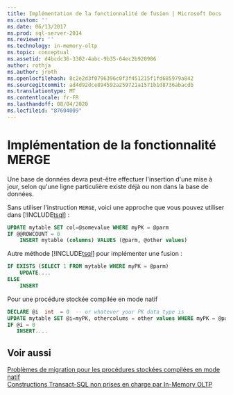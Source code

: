 ```yaml
---
title: Implémentation de la fonctionnalité de fusion | Microsoft Docs
ms.custom: ''
ms.date: 06/13/2017
ms.prod: sql-server-2014
ms.reviewer: ''
ms.technology: in-memory-oltp
ms.topic: conceptual
ms.assetid: d4bcdc36-3302-4abc-9b35-64ec2b920986
author: rothja
ms.author: jroth
ms.openlocfilehash: 8c2e2d3f0796396c0f3f451215f1fd685979a842
ms.sourcegitcommit: ad4d92dce894592a259721a1571b1d8736abacdb
ms.translationtype: MT
ms.contentlocale: fr-FR
ms.lasthandoff: 08/04/2020
ms.locfileid: "87604009"
---
```

# <a name="implementing-merge-functionality"></a>Implémentation de la fonctionnalité MERGE
  Une base de données devra peut-être effectuer l'insertion d'une mise à jour, selon qu'une ligne particulière existe déjà ou non dans la base de données.  
  
 Sans utiliser l'instruction `MERGE`, voici une approche que vous pouvez utiliser dans [!INCLUDE[tsql](../../includes/tsql-md.md)] :  
  
```sql  
UPDATE mytable SET col=@somevalue WHERE myPK = @parm  
IF @@ROWCOUNT = 0  
    INSERT mytable (columns) VALUES (@parm, @other values)  
```  
  
 Autre méthode [!INCLUDE[tsql](../../includes/tsql-md.md)] pour implémenter une fusion :  
  
```sql  
IF EXISTS (SELECT 1 FROM mytable WHERE myPK = @parm)  
    UPDATE....  
ELSE  
    INSERT  
```  
  
 Pour une procédure stockée compilée en mode natif  
  
```sql  
DECLARE @i  int  = 0  -- or whatever your PK data type is  
UPDATE mytable SET @i=myPK, othercolums = other values WHERE myPK = @parm  
IF @i = 0  
   INSERT....  
```  
  
## <a name="see-also"></a>Voir aussi  
 [Problèmes de migration pour les procédures stockées compilées en mode natif](migration-issues-for-natively-compiled-stored-procedures.md)   
 [Constructions Transact-SQL non prises en charge par In-Memory OLTP](transact-sql-constructs-not-supported-by-in-memory-oltp.md)  
  
  

